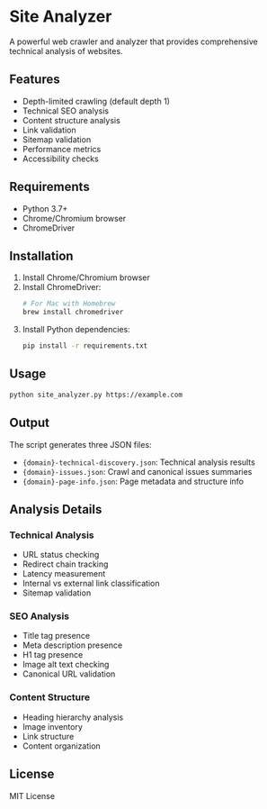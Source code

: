# Site Analyzer

A powerful web crawler and analyzer that provides comprehensive technical analysis of websites.

## Features

- Depth-limited crawling (default depth 1)
- Technical SEO analysis
- Content structure analysis
- Link validation
- Sitemap validation
- Performance metrics
- Accessibility checks

## Requirements

- Python 3.7+
- Chrome/Chromium browser
- ChromeDriver

## Installation

1. Install Chrome/Chromium browser
2. Install ChromeDriver:
   ```bash
   # For Mac with Homebrew
   brew install chromedriver
   ```
3. Install Python dependencies:
   ```bash
   pip install -r requirements.txt
   ```

## Usage

```bash
python site_analyzer.py https://example.com
```

## Output

The script generates three JSON files:
- `{domain}-technical-discovery.json`: Technical analysis results
- `{domain}-issues.json`: Crawl and canonical issues summaries
- `{domain}-page-info.json`: Page metadata and structure info

## Analysis Details

### Technical Analysis
- URL status checking
- Redirect chain tracking
- Latency measurement
- Internal vs external link classification
- Sitemap validation

### SEO Analysis
- Title tag presence
- Meta description presence
- H1 tag presence
- Image alt text checking
- Canonical URL validation

### Content Structure
- Heading hierarchy analysis
- Image inventory
- Link structure
- Content organization

## License

MIT License 